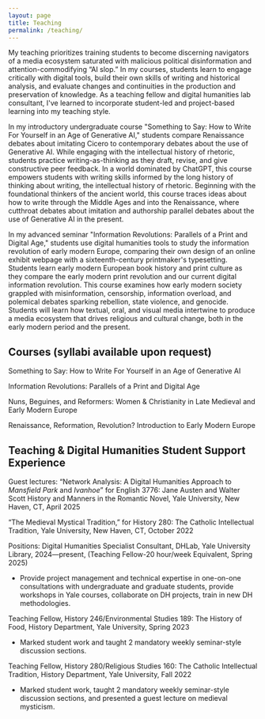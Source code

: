 ```yaml
---
layout: page
title: Teaching
permalink: /teaching/
---
```


My teaching prioritizes training students to become discerning navigators of a media ecosystem saturated with malicious political disinformation and attention-commodifying “AI slop.” In my courses, students learn to engage critically with digital tools, build their own skills of writing and historical analysis, and evaluate changes and continuities in the production and preservation of knowledge. As a teaching fellow and digital humanities lab consultant, I've learned to incorporate student-led and project-based learning into my teaching style.

In my introductory undergraduate course "Something to Say: How to Write For Yourself in an Age of Generative AI," students compare Renaissance debates about imitating Cicero to contemporary debates about the use of Generative AI. While engaging with the intellectual history of rhetoric, students practice writing-as-thinking as they draft, revise, and give constructive peer feedback. In a world dominated by ChatGPT, this course empowers students with writing skills informed by the long history of thinking about writing, the intellectual history of rhetoric. Beginning with the foundational thinkers of the ancient world, this course traces ideas about how to write through the Middle Ages and into the Renaissance, where cutthroat debates about imitation and authorship parallel debates about the use of Generative AI in the present. 

In my advanced seminar "Information Revolutions: Parallels of a Print and Digital Age," students use digital humanities tools to study the information revolution of early modern Europe, comparing their own design of an online exhibit webpage with a sixteenth-century printmaker's typesetting. Students learn early modern European book history and print culture as they compare the early modern print revolution and our current digital information revolution. This course examines how early modern society grappled with misinformation, censorship, information overload, and polemical debates sparking rebellion, state violence, and genocide. Students will learn how textual, oral, and visual media intertwine to produce a media ecosystem that drives religious and cultural change, both in the early modern period and the present. 


## Courses (syllabi available upon request)

Something to Say: How to Write For Yourself in an Age of Generative AI

Information Revolutions: Parallels of a Print and Digital Age

Nuns, Beguines, and Reformers: Women & Christianity in Late Medieval and Early Modern Europe

Renaissance, Reformation, Revolution? Introduction to Early Modern Europe

## Teaching & Digital Humanities Student Support Experience

Guest lectures:
“Network Analysis: A Digital Humanities Approach to _Mansfield Park_ and _Ivanhoe_” for English 3776: Jane Austen and Walter Scott History and Manners in the Romantic Novel, Yale University, New Haven, CT, April 2025

“The Medieval Mystical Tradition,” for History 280: The Catholic Intellectual Tradition, Yale University,
New Haven, CT, October 2022

Positions:
Digital Humanities Specialist Consultant, DHLab, Yale University Library, 2024—present, (Teaching Fellow-20 hour/week Equivalent, Spring 2025)
- Provide project management and technical expertise in one-on-one consultations with undergraduate and graduate students, provide workshops in Yale courses, collaborate on DH projects, train in new DH methodologies.

Teaching Fellow, History 246/Environmental Studies 189: The History of Food, History Department, Yale University, Spring 2023
- Marked student work and taught 2 mandatory weekly seminar-style discussion sections.

Teaching Fellow, History 280/Religious Studies 160: The Catholic Intellectual Tradition, History Department, Yale University, Fall 2022
- Marked student work, taught 2 mandatory weekly seminar-style discussion sections, and presented a
guest lecture on medieval mysticism.

